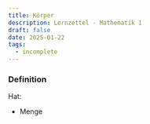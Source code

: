 ```yaml
---
title: Körper
description: Lernzettel - Mathematik 1
draft: false
date: 2025-01-22
tags:
  - incomplete
---
```

### Definition
Hat:
- Menge